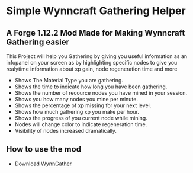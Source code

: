 # Simple Wynncraft Gathering Helper

## A Forge 1.12.2 Mod Made for Making Wynncraft Gathering easier

This Project will help you Gathering by giving you useful information as an infopanel on your screen as by highlighting specific nodes to give you realytime information about xp gain, node regeneration time and more

* Shows The Material Type you are gathering.
* Shows the time to indicate how long you have been gathering.
* Shows the number of recource nodes you have mined in your session.
* Shows you how many nodes you mine per minute.
* Shows the percentage of xp missing for your next level.
* Shows how much gathering xp you make per hour.
* Shows the progress of you current node while mining.
* Nodes will change color to indicate regeneration time.
* Visibility of nodes increased dramatically.

## How to use the mod
* Download [WynnGather]("https://github.com/Janx71/WynnGather/releases/download/Wynncraft/Wynngather.jar")

